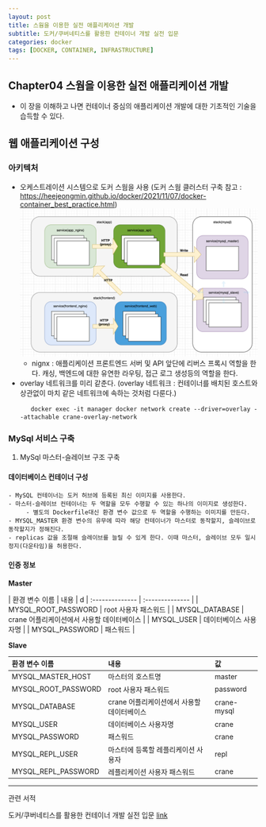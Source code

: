 ```yaml
---
layout: post
title: 스웜을 이용한 실전 애플리케이션 개발
subtitle: 도커/쿠버네티스를 활용한 컨테이너 개발 실전 입문
categories: docker
tags: [DOCKER, CONTAINER, INFRASTRUCTURE]
---
```


Chapter04 스웜을 이용한 실전 애플리케이션 개발
---

- 이 장을 이해하고 나면 컨테이너 중심의 애플리케이션 개발에 대한 기초적인 기술을 습득할 수 있다.

## 웹 애플리케이션 구성
### 아키텍처
- 오케스트레이션 시스템으로 도커 스웜을 사용 (도커 스웜 클러스터 구축 참고 : https://heejeongmin.github.io/docker/2021/11/07/docker-container_best_practice.html)
   ![architecture.png](/assets/images/docker/ch04/architecture.png)  
   * nignx : 애플리케이션 프론트엔드 서버 및 API 앞단에 리버스 프록시 역할을 한다. 캐싱, 백엔드에 대한 유연한 라우팅, 접근 로그 생성등의 역할을 한다.
- overlay 네트워크를 미리 같춘다. (overlay 네트워크 : 컨테이너를 배치된 호스트와 상관없이 마치 같은 네트워크에 속하는 것처럼 다룬다.)
   ```shell script
      docker exec -it manager docker network create --driver=overlay --attachable crane-overlay-network
   ```
   
### MySql 서비스 구축
1. MySql 마스터-슬레이브 구조 구축
#### 데이터베이스 컨테이너 구성
    - MySQL 컨테이너는 도커 허브에 등록된 최신 이미지를 사용한다. 
    - 마스터-슬레이브 컨테이너는 두 역할을 모두 수행할 수 있는 하나의 이미지로 생성한다. 
         - 별도의 Dockerfile대신 환경 변수 값으로 두 역할을 수행하는 이미지를 만든다.  
    - MYSQL_MASTER 환경 변수의 유무에 따라 해당 컨테이너가 마스터로 동작할지, 슬레이브로 동작할지가 정해진다. 
    - replicas 값을 조절해 슬레이브를 늘릴 수 있게 한다. 이때 마스터, 슬레이브 모두 일시정지(다운타임)을 허용한다. 
       
#### 인증 정보
**Master**  

| 환경 변수 이름 | 내용 | d
| :-------------- | :-------------- | 
| MYSQL_ROOT_PASSWORD | root 사용자 패스워드 |
| MYSQL_DATABASE | crane 어플리케이션에서 사용할 데이터베이스 |
| MYSQL_USER | 데이터베이스 사용자명 |
| MYSQL_PASSWORD | 패스워드 |

**Slave**  

| 환경 변수 이름 | 내용 |  값 | 
| :-------------- | :-------------- | :-------------- | 
| MYSQL_MASTER_HOST | 마스터의 호스트명 | master |
| MYSQL_ROOT_PASSWORD | root 사용자 패스워드  | password |
| MYSQL_DATABASE | crane 어플리케이션에서 사용할 데이터베이스 | crane-mysql |
| MYSQL_USER | 데이터베이스 사용자명 | crane |
| MYSQL_PASSWORD | 패스워드 | crane |
| MYSQL_REPL_USER | 마스터에 등록할 레플리케이션 사용자 | repl |
| MYSQL_REPL_PASSWORD | 레플리케이션 사용자 패스워드 | crane |


-------
관련 서적

도커/쿠버네티스를 활용한 컨테이너 개발 실전 입문 [link]

[link]: http://www.yes24.com/Product/Goods/70893433
